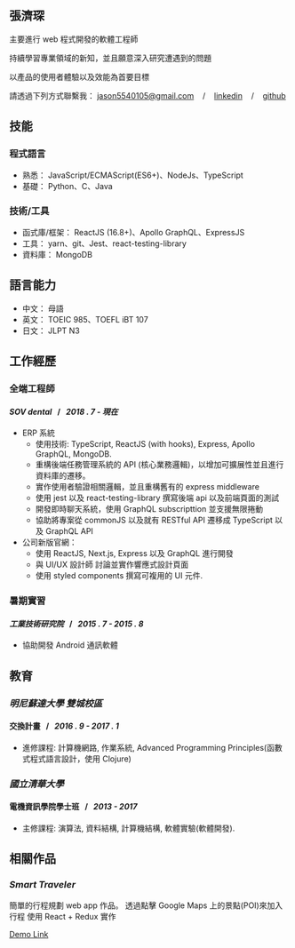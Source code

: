 ## 張濟琛
主要進行 web 程式開發的軟體工程師

持續學習專業領域的新知，並且願意深入研究遭遇到的問題

以產品的使用者體驗以及效能為首要目標

請透過下列方式聯繫我：
jason5540105@gmail.com &nbsp;&nbsp;&nbsp;/&nbsp;&nbsp;&nbsp; [linkedin](https://www.linkedin.com/in/chi-chen-chang-a448b813b/) &nbsp;&nbsp;&nbsp;/&nbsp;&nbsp;&nbsp; [github](https://github.com/theNewJson)

## 技能
### 程式語言
* 熟悉：
JavaScript/ECMAScript(ES6+)、NodeJs、TypeScript
* 基礎：
Python、C、Java

### 技術/工具
* 函式庫/框架：
ReactJS (16.8+)、Apollo GraphQL、ExpressJS
* 工具：
yarn、git、Jest、react-testing-library
* 資料庫：
MongoDB

## 語言能力
* 中文：
母語
* 英文：
TOEIC 985、TOEFL iBT 107
* 日文：
JLPT N3

## 工作經歷
### 全端工程師
#### *SOV dental* &nbsp;&nbsp;/&nbsp;&nbsp; *2018 . 7 - 現在*
  * ERP 系統
    * 使用技術: TypeScript, ReactJS (with hooks), Express, Apollo GraphQL, MongoDB.
    * 重構後端任務管理系統的 API (核心業務邏輯)，以增加可擴展性並且進行資料庫的遷移。
    * 實作使用者驗證相關邏輯，並且重構舊有的 express middleware
    * 使用 jest 以及 react-testing-library 撰寫後端 api 以及前端頁面的測試
    * 開發即時聊天系統，使用 GraphQL subscripttion 並支援無限捲動
    * 協助將專案從 commonJS 以及就有 RESTful API 遷移成 TypeScript 以及 GraphQL API
  * 公司新版官網：
    * 使用 ReactJS, Next.js, Express 以及 GraphQL 進行開發
    * 與 UI/UX 設計師 討論並實作響應式設計頁面
    * 使用 styled components 撰寫可複用的 UI 元件.
### 暑期實習
#### *工業技術研究院* &nbsp;&nbsp;/&nbsp;&nbsp; *2015 . 7 - 2015 . 8*
  * 協助開發 Android 通訊軟體

## 教育
### *明尼蘇達大學 雙城校區*
#### 交換計畫 &nbsp;&nbsp;/&nbsp;&nbsp; *2016 . 9 - 2017 . 1*
* 進修課程: 計算機網路, 作業系統, Advanced Programming Principles(函數式程式語言設計，使用 Clojure)
### *國立清華大學*
#### 電機資訊學院學士班 &nbsp;&nbsp;/&nbsp;&nbsp; *2013 - 2017*
* 主修課程: 演算法, 資料結構, 計算機結構, 軟體實驗(軟體開發).

## 相關作品
### *Smart Traveler*
簡單的行程規劃 web app 作品。 
透過點擊 Google Maps 上的景點(POI)來加入行程
使用 React + Redux 實作

[Demo Link](https://thenewjson.github.io/Smart-Traveler/)